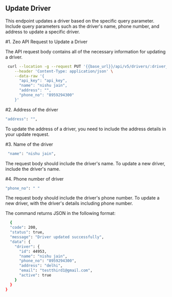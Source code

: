 ## Update Driver

This endpoint updates a driver based on the specific query parameter. Include query parameters such as the driver's name, phone number, and address to update a specific driver.


#1.  Zeo API Request to Update a Driver


The API request body contains all of the necessary information for updating a driver. 


```sh
 curl --location -g --request PUT '{{base_url}}/api/v5/drivers/:driver_id' \
    --header 'Content-Type: application/json' \
    --data-raw '{
      "api_key": "api_key",
      "name": "nishu jain",
      "address": "",
      "phone_no": "8959294300"
    }'
```



#2. Address of the driver

```sh  
"address": "",
```
To update the address of a driver, you need to include the address details in your update request.




#3. Name of the driver
```sh
 "name": "nishu jain",
```
The request body should include the driver's name. To update a new driver, include the driver's name. 



#4. Phone number of driver
```sh
"phone_no": " "
```
The request body should include the driver's phone number. To update a new driver, with the driver's details including phone number.




The command returns JSON in the following format:

```sh
  {
  "code": 200,
  "status": true,
  "message": "Driver updated successfully",
  "data": {
    "driver": {
      "id": 44953,
      "name": "nishu jain",
      "phone_no": "8959294300",
      "address": "delhi",
      "email": "testthird1@gmail.com",
      "active": true
    }
  }
}
```

